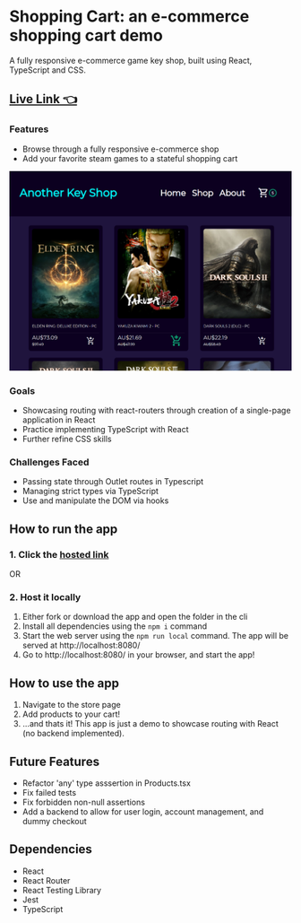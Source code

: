# Shopping Cart: an e-commerce shopping cart demo
A fully responsive e-commerce game key shop, built using React, TypeScript and CSS.
## [Live Link 👈](https://shopping-cart-j6efsbdma-waldorfio.vercel.app/)

### Features
- Browse through a fully responsive e-commerce shop
- Add your favorite steam games to a stateful shopping cart

![](screencap.png)

### Goals
- Showcasing routing with react-routers through creation of a single-page application in React
- Practice implementing TypeScript with React
- Further refine CSS skills

### Challenges Faced
- Passing state through Outlet routes in Typescript
- Managing strict types via TypeScript
- Use and manipulate the DOM via hooks

## How to run the app
### 1. Click the [hosted link](https://shopping-cart-j6efsbdma-waldorfio.vercel.app/)

OR

### 2. Host it locally
1.	Either fork or download the app and open the folder in the cli
2.	Install all dependencies using the `npm i` command
3.	Start the web server using the `npm run local` command. The app will be served at http://localhost:8080/
4.	Go to  http://localhost:8080/ in your browser, and start the app!

## How to use the app
1. Navigate to the store page
2. Add products to your cart!
3. ...and thats it! This app is just a demo to showcase routing with React (no backend implemented).

## Future Features
- Refactor 'any' type asssertion in Products.tsx
- Fix failed tests
- Fix forbidden non-null assertions
- Add a backend to allow for user login, account management, and dummy checkout

## Dependencies
- React
- React Router
- React Testing Library
- Jest
- TypeScript
